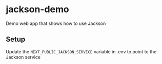 # jackson-demo

Demo web app that shows how to use Jackson

## Setup

Update the `NEXT_PUBLIC_JACKSON_SERVICE` variable in .env to point to the Jackson service

